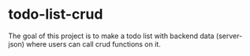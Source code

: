 # todo-list-crud
The goal of this project is to make a todo list  with backend data (server-json) where users can call crud functions on it.
